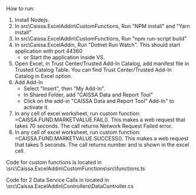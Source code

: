 How to run: 

1. Install Nodejs.
2. In src\Caissa.ExcelAddin\CustomFunctions, Run "NPM install" and "Yarn install"
3. In src\Caissa.ExcelAddin\CustomFunctions, Run "npm run-script build"
4. In src\Caissa.ExcelAddin, Run "Dotnet Run Watch". This should start application with port 44360
    - or Start the application inside VS.
5. Open Excel, in Trust Center/Trusted Add-In Catalog, add manifest file in Trusted Catalog Table.
     You can find Trust Center/Trusted Add-In Catalog in Excel option. 
6. Add Add-In
    - Select "Insert", then "My Add-In". 
    - In Shared Folder, add "CAISSA Data and Report Tool"
    - Click on the add-in "CAISSA Data and Report Tool" Add-In" to activate it.
7. In any cell of excel worksheet, run custom function: =CAISSA.FUND.MARKETVALUE.FAIL(). 
   This makes a web request that takes 70 seconds. The call returns Network Request Failed error.
8. In any cell of excel worksheet, run custom function: =CAISSA.FUND.MARKETVALUE.SUCCESS(). 
   This makes a web request that takes 5 seconds. The call returns number and is shown in the excel cell.

Code for custom functions is located in \src\Caissa.ExcelAddin\CustomFunctions\src\functions.ts

Code for 2 Data Service Calls in located in \src\Caissa.ExcelAddin\Controllers\DataController.cs
  

